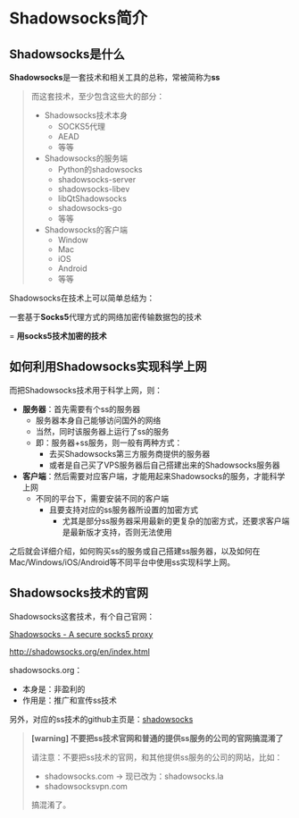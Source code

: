 # Shadowsocks简介

## Shadowsocks是什么

**Shadowsocks**是一套技术和相关工具的总称，常被简称为**ss**

> 而这套技术，至少包含这些大的部分：
>
> * Shadowsocks技术本身
>   * SOCKS5代理
>   * AEAD
>   * 等等
> * Shadowsocks的服务端
>   * Python的shadowsocks
>   * shadowsocks-server
>   * shadowsocks-libev
>   * libQtShadowsocks
>   * shadowsocks-go
>   * 等等
> * Shadowsocks的客户端
>   * Window
>   * Mac
>   * iOS
>   * Android
>   * 等等

Shadowsocks在技术上可以简单总结为：

一套基于**Socks5**代理方式的网络加密传输数据包的技术

= **用socks5技术加密的技术**

## 如何利用Shadowsocks实现科学上网

而把Shadowsocks技术用于科学上网，则：

* **服务器**：首先需要有个ss的服务器
  * 服务器本身自己能够访问国外的网络
  * 当然，同时该服务器上运行了ss的服务
  * 即：服务器+ss服务，则一般有两种方式：
    * 去买Shadowsocks第三方服务商提供的服务器
    * 或者是自己买了VPS服务器后自己搭建出来的Shadowsocks服务器
* **客户端**：然后需要对应客户端，才能用起来Shadowsocks的服务，才能科学上网
  * 不同的平台下，需要安装不同的客户端
    * 且要支持对应的ss服务器所设置的加密方式
      * 尤其是部分ss服务器采用最新的更复杂的加密方式，还要求客户端是最新版才支持，否则无法使用

之后就会详细介绍，如何购买ss的服务或自己搭建ss服务器，以及如何在Mac/Windows/iOS/Android等不同平台中使用ss实现科学上网。

## Shadowsocks技术的官网

Shadowsocks这套技术，有个自己官网：

[Shadowsocks - A secure socks5 proxy](http://shadowsocks.org/en/index.html)

http://shadowsocks.org/en/index.html

shadowsocks.org：

* 本身是：非盈利的
* 作用是：推广和宣传ss技术

另外，对应的ss技术的github主页是：[shadowsocks](https://github.com/shadowsocks)

> **[warning] 不要把ss技术官网和普通的提供ss服务的公司的官网搞混淆了**
>
> 请注意：不要把ss技术的官网，和其他提供ss服务的公司的网站，比如：
> * shadowsocks.com -> 现已改为：shadowsocks.la
> * shadowsocksvpn.com
>
> 搞混淆了。
